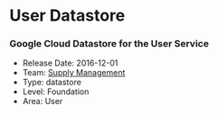 # User Datastore
### Google Cloud Datastore for the User Service
* Release Date: 2016-12-01
* Team: [Supply Management](../teams/supply.md)
* Type: datastore
* Level: Foundation
* Area: User
